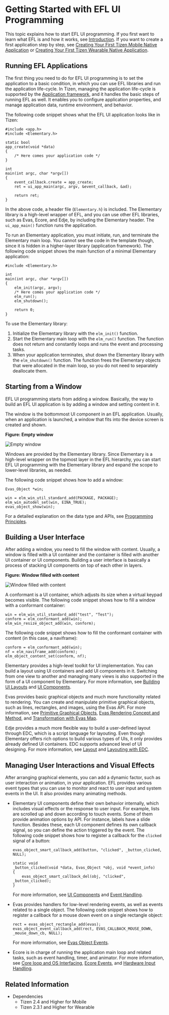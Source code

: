 # Getting Started with EFL UI Programming

This topic explains how to start EFL UI programming. If you first want to learn what EFL is and how it works, see [Introduction](./index.md). If you want to create a first application step by step, see [Creating Your First Tizen Mobile Native Application](../../../getting-started/mobile/first-app.md) or [Creating Your First Tizen Wearable Native Application](../../../getting-started/wearable/first-app.md).

## Running EFL Applications

The first thing you need to do for EFL UI programming is to set the application to a basic condition, in which you can use EFL libraries and run the application life-cycle. In Tizen, managing the application life-cycle is supported by the [Application framework](../../app-management/applications.md), and it handles the basic steps of running EFL as well. It enables you to configure application properties, and manage application data, runtime environment, and behavior.

The following code snippet shows what the EFL UI application looks like in Tizen:

```
#include <app.h>
#include <Elementary.h>

static bool
app_create(void *data)
{
    /* Here comes your application code */
}

int
main(int argc, char *argv[])
{
    event_callback.create = app_create;
    ret = ui_app_main(argc, argv, &event_callback, &ad);

    return ret;
}
```

In the above code, a header file (`Elementary.h`) is included. The Elementary library is a high-level wrapper of EFL, and you can use other EFL libraries, such as Evas, Ecore, and Edje, by including the Elementary header. The `ui_app_main()` function runs the application.

To run an Elementary application, you must initiate, run, and terminate the Elementary main loop. You cannot see the code in the template though, since it is hidden in a higher-layer library (application framework). The following code snippet shows the main function of a minimal Elementary application:

```
#include <Elementary.h>

int
main(int argc, char *argv[])
{
    elm_init(argc, argv);
    /* Here comes your application code */
    elm_run();
    elm_shutdown();

    return 0;
}
```

To use the Elementary library:

1. Initialize the Elementary library with the `elm_init()` function.
2. Start the Elementary main loop with the `elm_run()` function. The function does not return and constantly loops and runs the event and processing tasks.
3. When your application terminates, shut down the Elementary library with the `elm_shutdown()` function. The function frees the Elementary objects that were allocated in the main loop, so you do not need to separately deallocate them.

## Starting from a Window

EFL UI programming starts from adding a window. Basically, the way to build an EFL UI application is by adding a window and setting content in it.

The window is the bottommost UI component in an EFL application. Usually, when an application is launched, a window that fits into the device screen is created and shown.

**Figure: Empty window**

![Empty window](./media/window.png)

Windows are provided by the Elementary library. Since Elementary is a high-level wrapper on the topmost layer in the EFL hierarchy, you can start EFL UI programming with the Elementary library and expand the scope to lower-level libraries, as needed.

The following code snippet shows how to add a window:

```
Evas_Object *win;

win = elm_win_util_standard_add(PACKAGE, PACKAGE);
elm_win_autodel_set(win, EINA_TRUE);
evas_object_show(win);
```

For a detailed explanation on the data type and APIs, see [Programming Principles](./programming-principles.md).

## Building a User Interface

After adding a window, you need to fill the window with content. Usually, a window is filled with a UI container and the container is filled with another UI container or UI components. Building a user interface is basically a process of stacking UI components on top of each other in layers.

**Figure: Window filled with content**

![Window filled with content](./media/filled_window.png)

A conformant is a UI container, which adjusts its size when a virtual keypad becomes visible. The following code snippet shows how to fill a window with a conformant container:

```
win = elm_win_util_standard_add("test", "Test");
conform = elm_conformant_add(win);
elm_win_resize_object_add(win, conform);
```

The following code snippet shows how to fill the conformant container with content (in this case, a naviframe):

```
conform = elm_conformant_add(win);
nf = elm_naviframe_add(conform);
elm_object_content_set(conform, nf);
```

Elementary provides a high-level toolkit for UI implementation. You can build a layout using UI containers and add UI components in it. Switching from one view to another and managing many views is also supported in the form of a UI component by Elementary. For more information, see [Building UI Layouts](./ui-layouts.md) and [UI Components](./ui-components.md).

Evas provides basic graphical objects and much more functionality related to rendering. You can create and manipulate primitive graphical objects, such as lines, rectangles, and images, using the Evas API. For more information, see [Primitive Graphical Objects](./graphical-objects.md), [Evas Rendering Concept and Method](./evas-rendering.md), and [Transformation with Evas Map](./evas-map-animation.md).

Edje provides a much more flexible way to build a user-defined layout through EDC, which is a script language for layouting. Even though Elementary offers rich options to build various types of UIs, it only provides already defined UI containers. EDC supports advanced level of UI designing. For more information, see [Layout](./container-layout.md) and [Layouting with EDC](./learn-edc-intro.md).

## Managing User Interactions and Visual Effects

After arranging graphical elements, you can add a dynamic factor, such as user interaction or animation, in your application. EFL provides various event types that you can use to monitor and react to user input and system events in the UI. It also provides many animating methods.

- Elementary UI components define their own behavior internally, which includes visual effects or the response to user input. For example, lists are scrolled up and down according to touch events. Some of them provide animation options by API. For instance, labels have a slide function. Besides these, each UI component defines its own callback signal, so you can define the action triggered by the event. The following code snippet shows how to register a callback for the `clicked` signal of a button:

  ```
  evas_object_smart_callback_add(button, "clicked", _button_clicked, NULL);

  static void
  _button_clicked(void *data, Evas_Object *obj, void *event_info)
  {
      evas_object_smart_callback_del(obj, "clicked", _button_clicked);
  }
  ```

  For more information, see [UI Components](./ui-components.md) and [Event Handling](./event-handling.md).

- Evas provides handlers for low-level rendering events, as well as events related to a single object. The following code snippet shows how to register a callback for a mouse down event on a single rectangle object:

  ```
  rect = evas_object_rectangle_add(evas);
  evas_object_event_callback_add(rect, EVAS_CALLBACK_MOUSE_DOWN, _mouse_down_cb, NULL);
  ```

  For more information, see [Evas Object Events](./event-types.md#evas-object-events).

- Ecore is in charge of running the application main loop and related tasks, such as event handling, timer, and animator. For more information, see [Core loop and OS Interfacing](./core-loop.md), [Ecore Events](./event-types.md#ecore-events), and [Hardware Input Handling](./hw-input.md).

## Related Information
- Dependencies
  - Tizen 2.4 and Higher for Mobile
  - Tizen 2.3.1 and Higher for Wearable
